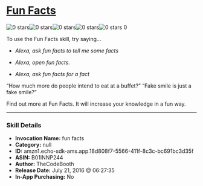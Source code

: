 # [Fun Facts](http://alexa.amazon.com/#skills/amzn1.echo-sdk-ams.app.18d808f7-5566-411f-8c3c-bc691bc3d35f)
![0 stars](../../images/ic_star_border_black_18dp_1x.png)![0 stars](../../images/ic_star_border_black_18dp_1x.png)![0 stars](../../images/ic_star_border_black_18dp_1x.png)![0 stars](../../images/ic_star_border_black_18dp_1x.png)![0 stars](../../images/ic_star_border_black_18dp_1x.png) 0

To use the Fun Facts skill, try saying...

* *Alexa, ask fun facts to tell me some facts*

* *Alexa, open fun facts.*

* *Alexa, ask fun facts for a fact*

“How much more do people intend to eat at a buffet?”
“Fake smile is just a fake smile?”

Find out more at Fun Facts. It will increase your knowledge in a fun way.

***

### Skill Details

* **Invocation Name:** fun facts
* **Category:** null
* **ID:** amzn1.echo-sdk-ams.app.18d808f7-5566-411f-8c3c-bc691bc3d35f
* **ASIN:** B01INNP244
* **Author:** TheCodeBooth
* **Release Date:** July 21, 2016 @ 06:27:35
* **In-App Purchasing:** No
